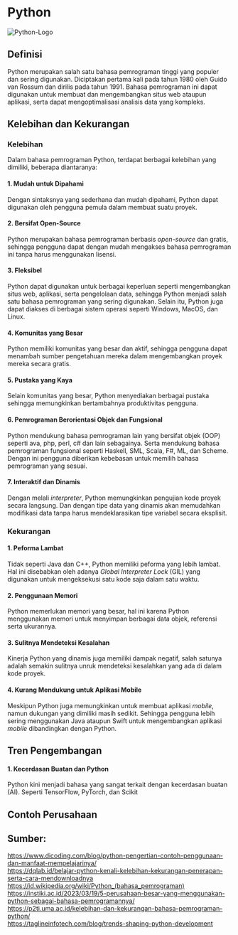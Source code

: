 # Python
![Python-Logo](https://github.com/user-attachments/assets/102d0f01-291a-41d2-aa6e-5ea9c5b2c439)

## Definisi 
Python merupakan salah satu bahasa pemrograman tinggi yang populer dan sering digunakan. Diciptakan pertama kali pada tahun 1980 oleh  Guido van Rossum dan dirilis pada tahun 1991. Bahasa pemrograman ini dapat digunakan untuk membuat dan mengembangkan situs web ataupun aplikasi, serta dapat mengoptimalisasi analisis data yang kompleks. 

## Kelebihan dan Kekurangan
### Kelebihan
Dalam bahasa pemrograman Python, terdapat berbagai kelebihan yang dimiliki, beberapa diantaranya:
#### 1. Mudah untuk Dipahami
Dengan sintaksnya yang sederhana dan mudah dipahami, Python dapat digunakan oleh pengguna pemula dalam membuat suatu proyek.

#### 2. Bersifat Open-Source
Python merupakan bahasa pemrograman berbasis _open-source_ dan gratis, sehingga pengguna dapat dengan mudah mengakses bahasa pemrograman ini tanpa harus menggunakan lisensi. 

#### 3. Fleksibel
Python dapat digunakan untuk berbagai keperluan seperti mengembangkan situs web, aplikasi, serta pengelolaan data, sehingga Python menjadi salah satu bahasa pemrograman yang sering digunakan. Selain itu, Python juga dapat diakses di berbagai sistem operasi seperti Windows, MacOS, dan Linux. 

#### 4. Komunitas yang Besar
Python memiliki komunitas yang besar dan aktif, sehingga pengguna dapat menambah sumber pengetahuan mereka dalam mengembangkan proyek mereka secara gratis. 

#### 5. Pustaka yang Kaya
Selain komunitas yang besar, Python menyediakan berbagai pustaka sehingga memungkinkan bertambahnya produktivitas pengguna.

#### 6. Pemrograman Berorientasi Objek dan Fungsional
Python mendukung bahasa pemrograman lain yang bersifat objek (OOP) seperti ava, php, perl, c# dan lain sebagainya. Serta mendukung bahasa pemrograman fungsional seperti  Haskell, SML, Scala, F#, ML, dan Scheme. Dengan ini pengguna diberikan kebebasan untuk memilih bahasa pemrograman yang sesuai. 

#### 7. Interaktif dan Dinamis
Dengan melali _interpreter_, Python memungkinkan pengujian kode proyek secara langsung. Dan dengan tipe data yang dinamis akan memudahkan modifikasi data tanpa harus mendeklarasikan tipe variabel secara eksplisit.

### Kekurangan
#### 1. Peforma Lambat
Tidak seperti Java dan C++, Python memiliki peforma yang lebih lambat. Hal ini disebabkan oleh adanya _Global Interpreter Lock_ (GIL) yang digunakan untuk mengeksekusi satu kode saja dalam satu waktu.

#### 2. Penggunaan Memori
Python memerlukan memori yang besar, hal ini karena Python menggunakan memori untuk menyimpan berbagai data objek, referensi serta ukurannya. 

#### 3. Sulitnya Mendeteksi Kesalahan
Kinerja Python yang dinamis juga memiliki dampak negatif, salah satunya adalah semakin sulitnya unruk mendeteksi kesalahkan yang ada di dalam kode proyek. 

#### 4. Kurang Mendukung untuk Aplikasi Mobile
Meskipun Python juga memungkinkan untuk membuat aplikasi _mobile_, namun dukungan yang dimiliki masih sedikit. Sehingga pengguna lebih sering menggunakan Java ataupun Swift untuk mengembangkan aplikasi _mobile_ dibandingkan dengan Python. 

## Tren Pengembangan
#### 1. Kecerdasan Buatan dan Python
Python kini menjadi bahasa yang sangat terkait dengan kecerdasan buatan (AI). Seperti TensorFlow, PyTorch, dan Scikit

## Contoh Perusahaan 

## Sumber: 
<a href=”https://www.dicoding.com/blog/python-pengertian-contoh-penggunaan-dan-manfaat-mempelajarinya/”> https://www.dicoding.com/blog/python-pengertian-contoh-penggunaan-dan-manfaat-mempelajarinya/ </a>  
<a href=”https://dqlab.id/belajar-python-kenali-kelebihan-kekurangan-penerapan-serta-cara-mendownloadnya”>https://dqlab.id/belajar-python-kenali-kelebihan-kekurangan-penerapan-serta-cara-mendownloadnya</a>  
<a href=”(https://id.wikipedia.org/wiki/Python_(bahasa_pemrograman)”>https://id.wikipedia.org/wiki/Python_(bahasa_pemrograman)</a>  
<a href=”https://instiki.ac.id/2023/03/19/5-perusahaan-besar-yang-menggunakan-python-sebagai-bahasa-pemrogramannya//”>https://instiki.ac.id/2023/03/19/5-perusahaan-besar-yang-menggunakan-python-sebagai-bahasa-pemrogramannya/ </a>   
<a href=”https://p2ti.uma.ac.id/kelebihan-dan-kekurangan-bahasa-pemrograman-python//”>https://p2ti.uma.ac.id/kelebihan-dan-kekurangan-bahasa-pemrograman-python/</a>   
<a href=”https://taglineinfotech.com/blog/trends-shaping-python-development/”>https://taglineinfotech.com/blog/trends-shaping-python-development </a>   

